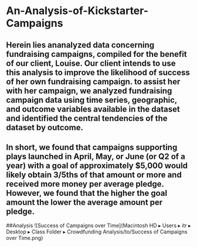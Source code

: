 # An-Analysis-of-Kickstarter-Campaigns
Herein lies ananalyzed data concerning fundraising campaigns, compiled for the benefit of our client, Louise. Our client intends to use this analysis to improve the likelihood of success of her own fundraising campaign. to assist her with her campaign, we analyzed fundraising campaign data using time series, geographic, and outcome variables available in the dataset and identified the central tendencies of the dataset by outcome.
---
In short, we found that campaigns supporting plays launched in April, May, or June (or Q2 of a year) with a goal of approximately $5,000 would likely obtain 3/5ths of that amount or more and received more money per average pledge. However, we found that the higher the goal amount the lower the average amount per pledge.
--
##Analysis
![Success of Campaigns over Time](‎⁨Macintosh HD⁩ ▸ ⁨Users⁩ ▸ ⁨itr⁩ ▸ ⁨Desktop⁩ ▸ ⁨Class Folder⁩ ▸ ⁨Crowdfunding Analysis⁩/to/Success of Campaigns over Time.png)
